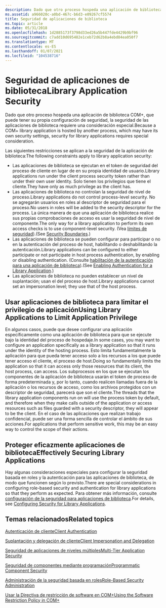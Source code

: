 ```yaml
---
description: Dado que otro proceso hospeda una aplicación de biblioteca COM+, que puede tener su propia configuración de seguridad, la seguridad de las aplicaciones de biblioteca requiere una consideración especial.
ms.assetid: a966020c-a0bd-467c-b6d3-e09267cf5574
title: Seguridad de aplicaciones de biblioteca
ms.topic: article
ms.date: 05/31/2018
ms.openlocfilehash: 1d2885173f3798d33ed26a5b447fde4429b9bf96
ms.sourcegitcommit: c7add10d695482e1ceb72d62b8a4ebd84ea050f7
ms.translationtype: MT
ms.contentlocale: es-ES
ms.lasthandoff: 01/07/2021
ms.locfileid: "104538716"
---
```

# <a name="library-application-security"></a><span data-ttu-id="0051a-103">Seguridad de aplicaciones de biblioteca</span><span class="sxs-lookup"><span data-stu-id="0051a-103">Library Application Security</span></span>

<span data-ttu-id="0051a-104">Dado que otro proceso hospeda una aplicación de biblioteca COM+, que puede tener su propia configuración de seguridad, la seguridad de las aplicaciones de biblioteca requiere una consideración especial.</span><span class="sxs-lookup"><span data-stu-id="0051a-104">Because a COM+ library application is hosted by another process, which may have its own security settings, security for library applications requires special consideration.</span></span>

<span data-ttu-id="0051a-105">Las siguientes restricciones se aplican a la seguridad de la aplicación de biblioteca:</span><span class="sxs-lookup"><span data-stu-id="0051a-105">The following constraints apply to library application security:</span></span>

-   <span data-ttu-id="0051a-106">Las aplicaciones de biblioteca se ejecutan en el token de seguridad del proceso de cliente en lugar de en su propia identidad de usuario.</span><span class="sxs-lookup"><span data-stu-id="0051a-106">Library applications run under the client process security token rather than under their own user identity.</span></span> <span data-ttu-id="0051a-107">Solo tienen los privilegios que tiene el cliente.</span><span class="sxs-lookup"><span data-stu-id="0051a-107">They have only as much privilege as the client has.</span></span>
-   <span data-ttu-id="0051a-108">Las aplicaciones de biblioteca no controlan la seguridad de nivel de proceso.</span><span class="sxs-lookup"><span data-stu-id="0051a-108">Library applications do not control process-level security.</span></span> <span data-ttu-id="0051a-109">No se agregarán usuarios en roles al descriptor de seguridad para el proceso.</span><span class="sxs-lookup"><span data-stu-id="0051a-109">No users in roles will be added to the security descriptor for the process.</span></span> <span data-ttu-id="0051a-110">La única manera de que una aplicación de biblioteca realice sus propias comprobaciones de acceso es usar la seguridad de nivel de componente.</span><span class="sxs-lookup"><span data-stu-id="0051a-110">The only way for a library application to perform its own access checks is to use component-level security.</span></span> <span data-ttu-id="0051a-111">(Vea [límites de seguridad](security-boundaries.md)).</span><span class="sxs-lookup"><span data-stu-id="0051a-111">(See [Security Boundaries](security-boundaries.md).)</span></span>
-   <span data-ttu-id="0051a-112">Las aplicaciones de biblioteca se pueden configurar para participar o no en la autenticación del proceso de host, habilitando o deshabilitando la autenticación.</span><span class="sxs-lookup"><span data-stu-id="0051a-112">Library applications can be configured to either participate or not participate in host process authentication, by enabling or disabling authentication.</span></span> <span data-ttu-id="0051a-113">(Consulte [habilitación de la autenticación para una aplicación de biblioteca](enabling-authentication-for-a-library-application.md)).</span><span class="sxs-lookup"><span data-stu-id="0051a-113">(See [Enabling Authentication for a Library Application](enabling-authentication-for-a-library-application.md).)</span></span>
-   <span data-ttu-id="0051a-114">Las aplicaciones de biblioteca no pueden establecer un nivel de suplantación; usan el del proceso de host.</span><span class="sxs-lookup"><span data-stu-id="0051a-114">Library applications cannot set an impersonation level; they use that of the host process.</span></span>

## <a name="using-library-applications-to-limit-application-privilege"></a><span data-ttu-id="0051a-115">Usar aplicaciones de biblioteca para limitar el privilegio de aplicación</span><span class="sxs-lookup"><span data-stu-id="0051a-115">Using Library Applications to Limit Application Privilege</span></span>

<span data-ttu-id="0051a-116">En algunos casos, puede que desee configurar una aplicación específicamente como una aplicación de biblioteca para que se ejecute bajo la identidad del proceso de hospedaje.</span><span class="sxs-lookup"><span data-stu-id="0051a-116">In some cases, you may want to configure an application specifically as a library application so that it runs under the identity of the hosting process.</span></span> <span data-ttu-id="0051a-117">Esto limita fundamentalmente la aplicación para que pueda tener acceso solo a los recursos a los que puede tener acceso el cliente, el proceso de host.</span><span class="sxs-lookup"><span data-stu-id="0051a-117">Doing so fundamentally limits the application so that it can access only those resources that its client, the host process, can access.</span></span> <span data-ttu-id="0051a-118">Los subprocesos en los que se ejecutan los componentes de la aplicación de biblioteca usarán el token de proceso de forma predeterminada y, por lo tanto, cuando realicen llamadas fuera de la aplicación o los recursos de acceso, como los archivos protegidos con un descriptor de seguridad, parecerá que son el cliente.</span><span class="sxs-lookup"><span data-stu-id="0051a-118">The threads that the library application components run on will use the process token by default, and therefore when they make calls outside of the application or access resources such as files guarded with a security descriptor, they will appear to be the client.</span></span> <span data-ttu-id="0051a-119">En el caso de las aplicaciones que realizan trabajo confidencial, puede ser una forma sencilla de controlar el ámbito de sus acciones.</span><span class="sxs-lookup"><span data-stu-id="0051a-119">For applications that perform sensitive work, this may be an easy way to control the scope of their actions.</span></span>

## <a name="effectively-securing-library-applications"></a><span data-ttu-id="0051a-120">Proteger eficazmente aplicaciones de biblioteca</span><span class="sxs-lookup"><span data-stu-id="0051a-120">Effectively Securing Library Applications</span></span>

<span data-ttu-id="0051a-121">Hay algunas consideraciones especiales para configurar la seguridad basada en roles y la autenticación para las aplicaciones de biblioteca, de modo que funcionen según lo previsto.</span><span class="sxs-lookup"><span data-stu-id="0051a-121">There are special considerations in configuring role-based security and authentication for library applications so that they perform as expected.</span></span> <span data-ttu-id="0051a-122">Para obtener más información, consulte [configuración de la seguridad para aplicaciones de biblioteca](configuring-security-for-library-applications.md).</span><span class="sxs-lookup"><span data-stu-id="0051a-122">For details, see [Configuring Security for Library Applications](configuring-security-for-library-applications.md).</span></span>

## <a name="related-topics"></a><span data-ttu-id="0051a-123">Temas relacionados</span><span class="sxs-lookup"><span data-stu-id="0051a-123">Related topics</span></span>

<dl> <dt>

[<span data-ttu-id="0051a-124">Autenticación de cliente</span><span class="sxs-lookup"><span data-stu-id="0051a-124">Client Authentication</span></span>](client-authentication.md)
</dt> <dt>

[<span data-ttu-id="0051a-125">Suplantación y delegación de cliente</span><span class="sxs-lookup"><span data-stu-id="0051a-125">Client Impersonation and Delegation</span></span>](client-impersonation-and-delegation.md)
</dt> <dt>

[<span data-ttu-id="0051a-126">Seguridad de aplicaciones de niveles múltiples</span><span class="sxs-lookup"><span data-stu-id="0051a-126">Multi-Tier Application Security</span></span>](multi-tier-application-security.md)
</dt> <dt>

[<span data-ttu-id="0051a-127">Seguridad de componentes mediante programación</span><span class="sxs-lookup"><span data-stu-id="0051a-127">Programmatic Component Security</span></span>](programmatic-component-security.md)
</dt> <dt>

[<span data-ttu-id="0051a-128">Administración de la seguridad basada en roles</span><span class="sxs-lookup"><span data-stu-id="0051a-128">Role-Based Security Administration</span></span>](role-based-security-administration.md)
</dt> <dt>

[<span data-ttu-id="0051a-129">Usar la Directiva de restricción de software en COM+</span><span class="sxs-lookup"><span data-stu-id="0051a-129">Using the Software Restriction Policy in COM+</span></span>](using-the-software-restriction-policy-in-com-.md)
</dt> </dl>

 

 




